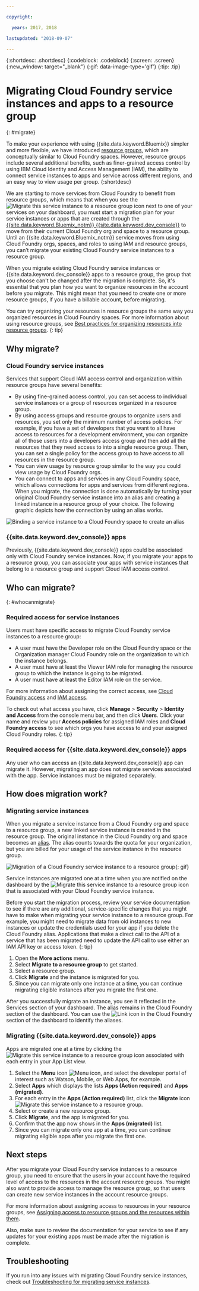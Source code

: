 ```yaml
---

copyright:

  years: 2017, 2018

lastupdated: "2018-09-07"

---
```


{:shortdesc: .shortdesc}
{:codeblock: .codeblock}
{:screen: .screen}
{:new_window: target="_blank"}
{:gif: data-image-type='gif'}
{:tip: .tip}

# Migrating Cloud Foundry service instances and apps to a resource group
{: #migrate}

To make your experience with using {{site.data.keyword.Bluemix}} simpler and more flexible, we have introduced [resource groups](/docs/resources/resourcegroups.html#rgs), which are conceptually similar to Cloud Foundry spaces. However, resource groups include several additional benefits, such as finer-grained access control by using IBM Cloud Identity and Access Management (IAM), the ability to connect service instances to apps and service across different regions, and an easy way to view usage per group.
{:shortdesc}

We are starting to move services from Cloud Foundry to benefit from resource groups, which means that when you see the ![Migrate this service instance to a resource group](images/migrate.svg "Migrate this service instance to a resource group") icon next to one of your services on your dashboard, you must start a migration plan for your service instances or apps that are created through the [{{site.data.keyword.Bluemix_notm}} {{site.data.keyword.dev_console}}](https://console.bluemix.net/docs/apps/index.html#create) to move from their current Cloud Foundry org and space to a resource group. Until an {{site.data.keyword.Bluemix_notm}} service moves from using Cloud Foundry orgs, spaces, and roles to using IAM and resource groups, you can’t migrate your existing Cloud Foundry service instances to a resource group.

When you migrate existing Cloud Foundry service instances or {{site.data.keyword.dev_console}} apps to a resource group, the group that you choose can't be changed after the migration is complete. So, it's essential that you plan how you want to organize resources in the account before you migrate. This might mean that you need to create one or more resource groups, if you have a billable account, before migrating. 

You can try organizing your resources in resource groups the same way you organized resources in Cloud Foundry spaces. For more information about using resource groups, see [Best practices for organizing resources into resource groups](/docs/resources/bestpractice_rgs.html#bp_resourcegroups).
{: tip}


## Why migrate?

### Cloud Foundry service instances

Services that support Cloud IAM access control and organization within resource groups have several benefits:

* By using fine-grained access control, you can set access to individual service instances or a group of resources organized in a resource group. 
* By using access groups and resource groups to organize users and resources, you set only the minimum number of access policies. For example, if you have a set of developers that you want to all have access to resources for a development environment, you can organize all of those users into a developers access group and then add all the resources that they need access to into a single resource group. Then, you can set a single policy for the access group to have access to all resources in the resource group.
* You can view usage by resource group similar to the way you could view usage by Cloud Foundry orgs.
* You can connect to apps and services in any Cloud Foundry space, which allows connections for apps and services from different regions. When you migrate, the connection is done automatically by turning your original Cloud Foundry service instance into an alias and creating a linked instance in a resource group of your choice. The following graphic depicts how the connection by using an alias works.

![Binding a service instance to a Cloud Foundry space to create an alias](images/alias.svg "Binding a service instance to a Cloud Foundry space to create an alias")

### {{site.data.keyword.dev_console}} apps

Previously, {{site.data.keyword.dev_console}} apps could be associated only with Cloud Foundry service instances. Now, if you migrate your apps to a resource group, you can associate your apps with service instances that belong to a resource group and support Cloud IAM access control. 

## Who can migrate?
{: #whocanmigrate}

### Required access for service instances 

Users must have specific access to migrate Cloud Foundry service instances to a resource group:

* A user must have the Developer role on the Cloud Foundry space or the Organization manager Cloud Foundry role on the organization to which the instance belongs.
* A user must have at least the Viewer IAM role for managing the resource group to which the instance is going to be migrated.
* A user must have at least the Editor IAM role on the service.

For more information about assigning the correct access, see [Cloud Foundry access](/docs/iam/cfaccess.html#cfaccess) and [IAM access](/docs/iam/users_roles.html#platformrolestable).

To check out what access you have, click **Manage** &gt; **Security** &gt; **Identity and Access** from the console menu bar, and then click **Users**. Click your name and review your **Access policies** for assigned IAM roles and **Cloud Foundry access** to see which orgs you have access to and your assigned Cloud Foundry roles.
{: tip}

### Required access for {{site.data.keyword.dev_console}} apps

Any user who can access an {{site.data.keyword.dev_console}} app can migrate it. However, migrating an app does not migrate services associated with the app. Service instances must be migrated separately.

## How does migration work?

### Migrating service instances

When you migrate a service instance from a Cloud Foundry org and space to a resource group, a new linked service instance is created in the resource group. The original instance in the Cloud Foundry org and space becomes an [alias](/docs/resources/connecting_apps.html#what_is_alias). The alias counts towards the quota for your organization, but you are billed for your usage of the service instance in the resource group.

![Migration of a Cloud Foundry service instance to a resource group](images/migration.gif){: gif}

Service instances are migrated one at a time when you are notified on the dashboard by the ![Migrate this service instance to a resource group](images/migrate.svg "Migrate this service instance to a resource group") icon that is associated with your Cloud Foundry service instance.

Before you start the migration process, review your service documentation to see if there are any additional, service-specific changes that you might have to make when migrating your service instance to a resource group. For example, you might need to migrate data from old instances to new instances or update the credentials used for your app if you delete the Cloud Foundry alias. Applications that make a direct call to the API of a service that has been migrated need to update the API call to use either an IAM API key or access token.
{: tip}

1. Open the **More actions** menu.
2. Select **Migrate to a resource group** to get started.
3. Select a resource group.
4. Click **Migrate** and the instance is migrated for you.
5. Since you can migrate only one instance at a time, you can continue migrating eligible instances after you migrate the first one.

After you successfully migrate an instance, you see it reflected in the Services section of your dashboard. The alias remains in the Cloud Foundry section of the dashboard. You can use the ![Link icon](images/link.svg "Link icon that represents an alias") in the Cloud Foundry section of the dashboard to identify the aliases.

### Migrating {{site.data.keyword.dev_console}} apps

Apps are migrated one at a time by clicking the ![Migrate this service instance to a resource group](images/migrate.svg "Migrate this service instance to a resource group") icon associated with each entry in your App List view.

1. Select the **Menu** icon ![Menu icon](../icons/icon_hamburger.svg), and select the developer portal of interest such as Watson, Mobile, or Web Apps, for example.
2. Select **Apps** which displays the lists **Apps (Action required)** and **Apps (migrated)**.
3. For each entry in the **Apps (Action required)** list, click the **Migrate** icon ![Migrate this service instance to a resource group](images/migrate.svg "Migrate this service instance to a resource group").
4. Select or create a new resource group.
5. Click **Migrate**, and the app is migrated for you.
6. Confirm that the app now shows in the **Apps (migrated)** list.
7. Since you can migrate only one app at a time, you can continue migrating eligible apps after you migrate the first one.


## Next steps

After you migrate your Cloud Foundry service instances to a resource group, you need to ensure that the users in your account have the required level of access to the resources in the account resource groups. You might also want to provide access to manage the resource group, so that users can create new service instances in the account resource groups.

For more information about assigning access to resources in your resource groups, see [Assigning access to resource groups and the resources within them](/docs/resources/bestpractice_rgs.html#assigning-access-to-resource-groups-and-the-resources-within-them).

Also, make sure to review the documentation for your service to see if any updates for your existing apps must be made after the migration is complete. 


## Troubleshooting

If you run into any issues with migrating Cloud Foundry service instances, check out [Troubleshooting for migrating service instances](/docs/resources/ts_migration.html).

